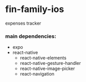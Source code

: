 # fin-family-ios
expenses tracker

### main dependencies:
- expo
- react-native
  - react-native-elements
  - react-native-gesture-handler
  - react-native-image-picker
  - react-navigation
